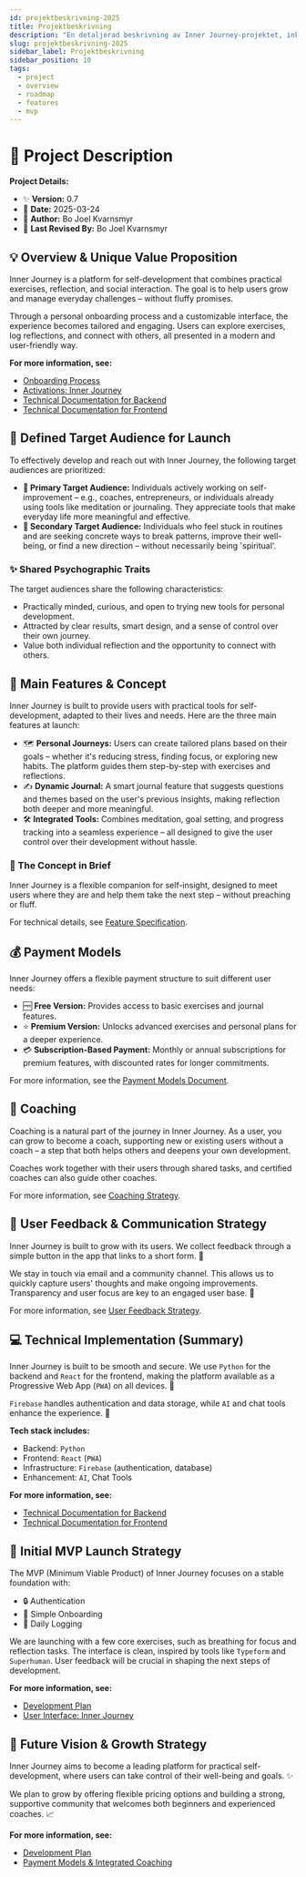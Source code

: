 ```yaml
---
id: projektbeskrivning-2025
title: Projektbeskrivning
description: "En detaljerad beskrivning av Inner Journey-projektet, inklusive mål, målgrupp, funktioner, teknik och lanseringsstrategi."
slug: projektbeskrivning-2025
sidebar_label: Projektbeskrivning
sidebar_position: 10
tags:
  - project
  - overview
  - roadmap
  - features
  - mvp
---
```

# 📝 Project Description

**Project Details:**

- ✨ **Version:** 0.7
- 📅 **Date:** 2025-03-24
- 👤 **Author:** Bo Joel Kvarnsmyr
- 🔄 **Last Revised By:** Bo Joel Kvarnsmyr

## 💡 Overview & Unique Value Proposition

Inner Journey is a platform for self-development that combines practical exercises, reflection, and social interaction. The goal is to help users grow and manage everyday challenges – without fluffy promises.

Through a personal onboarding process and a customizable interface, the experience becomes tailored and engaging. Users can explore exercises, log reflections, and connect with others, all presented in a modern and user-friendly way.

**For more information, see:**

- [Onboarding Process](#)
- [Activations: Inner Journey](#)
- [Technical Documentation for Backend](#)
- [Technical Documentation for Frontend](#)

## 🎯 Defined Target Audience for Launch

To effectively develop and reach out with Inner Journey, the following target audiences are prioritized:

- **👥 Primary Target Audience:** Individuals actively working on self-improvement – e.g., coaches, entrepreneurs, or individuals already using tools like meditation or journaling. They appreciate tools that make everyday life more meaningful and effective.
- **👤 Secondary Target Audience:** Individuals who feel stuck in routines and are seeking concrete ways to break patterns, improve their well-being, or find a new direction – without necessarily being 'spiritual'.

### ✨ Shared Psychographic Traits

The target audiences share the following characteristics:

- Practically minded, curious, and open to trying new tools for personal development.
- Attracted by clear results, smart design, and a sense of control over their own journey.
- Value both individual reflection and the opportunity to connect with others.

## 🚀 Main Features & Concept

Inner Journey is built to provide users with practical tools for self-development, adapted to their lives and needs. Here are the three main features at launch:

- 🗺️ **Personal Journeys:** Users can create tailored plans based on their goals – whether it's reducing stress, finding focus, or exploring new habits. The platform guides them step-by-step with exercises and reflections.
- ✍️ **Dynamic Journal:** A smart journal feature that suggests questions and themes based on the user's previous insights, making reflection both deeper and more meaningful.
- 🛠️ **Integrated Tools:** Combines meditation, goal setting, and progress tracking into a seamless experience – all designed to give the user control over their development without hassle.

### 📌 The Concept in Brief

Inner Journey is a flexible companion for self-insight, designed to meet users where they are and help them take the next step – without preaching or fluff.

For technical details, see [Feature Specification](#).

## 💰 Payment Models

Inner Journey offers a flexible payment structure to suit different user needs:

- 🆓 **Free Version:** Provides access to basic exercises and journal features.
- ⭐ **Premium Version:** Unlocks advanced exercises and personal plans for a deeper experience.
- 💳 **Subscription-Based Payment:** Monthly or annual subscriptions for premium features, with discounted rates for longer commitments.

For more information, see the [Payment Models Document](#).

## 🤝 Coaching

Coaching is a natural part of the journey in Inner Journey. As a user, you can grow to become a coach, supporting new or existing users without a coach – a step that both helps others and deepens your own development.

Coaches work together with their users through shared tasks, and certified coaches can also guide other coaches.

For more information, see [Coaching Strategy](#).

## 📣 User Feedback & Communication Strategy

Inner Journey is built to grow with its users. We collect feedback through a simple button in the app that links to a short form. 📝

We stay in touch via email and a community channel. This allows us to quickly capture users' thoughts and make ongoing improvements. Transparency and user focus are key to an engaged user base. 💬

For more information, see [User Feedback Strategy](#).

## 💻 Technical Implementation (Summary)

Inner Journey is built to be smooth and secure. We use `Python` for the backend and `React` for the frontend, making the platform available as a Progressive Web App (`PWA`) on all devices. 📱

`Firebase` handles authentication and data storage, while `AI` and chat tools enhance the experience. 🤖

**Tech stack includes:**

- Backend: `Python`
- Frontend: `React` (`PWA`)
- Infrastructure: `Firebase` (authentication, database)
- Enhancement: `AI`, Chat Tools

**For more information, see:**

- [Technical Documentation for Backend](#)
- [Technical Documentation for Frontend](#)

## 🌱 Initial MVP Launch Strategy

The MVP (Minimum Viable Product) of Inner Journey focuses on a stable foundation with:

- 🔒 Authentication
- 👋 Simple Onboarding
- 📅 Daily Logging

We are launching with a few core exercises, such as breathing for focus and reflection tasks. The interface is clean, inspired by tools like `Typeform` and `Superhuman`. User feedback will be crucial in shaping the next steps of development.

**For more information, see:**

- [Development Plan](#)
- [User Interface: Inner Journey](#)

## 🌟 Future Vision & Growth Strategy

Inner Journey aims to become a leading platform for practical self-development, where users can take control of their well-being and goals. ✨

We plan to grow by offering flexible pricing options and building a strong, supportive community that welcomes both beginners and experienced coaches. 📈

**For more information, see:**

- [Development Plan](#)
- [Payment Models & Integrated Coaching](#)